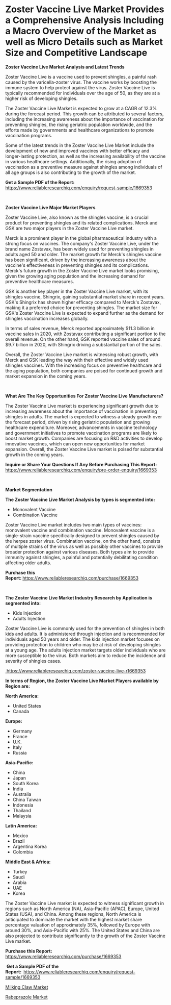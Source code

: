 <p><h1>Zoster Vaccine Live Market Provides a Comprehensive Analysis Including a Macro Overview of the Market as well as Micro Details such as Market Size and Competitive Landscape</h1></p><p><strong>Zoster Vaccine Live Market Analysis and Latest Trends</strong></p>
<p><p>Zoster Vaccine Live is a vaccine used to prevent shingles, a painful rash caused by the varicella-zoster virus. The vaccine works by boosting the immune system to help protect against the virus. Zoster Vaccine Live is typically recommended for individuals over the age of 50, as they are at a higher risk of developing shingles.</p><p>The Zoster Vaccine Live Market is expected to grow at a CAGR of 12.3% during the forecast period. This growth can be attributed to several factors, including the increasing awareness about the importance of vaccination for preventing shingles, the rising geriatric population worldwide, and the efforts made by governments and healthcare organizations to promote vaccination programs.</p><p>Some of the latest trends in the Zoster Vaccine Live Market include the development of new and improved vaccines with better efficacy and longer-lasting protection, as well as the increasing availability of the vaccine in various healthcare settings. Additionally, the rising adoption of vaccination as a preventive measure against shingles among individuals of all age groups is also contributing to the growth of the market.</p></p>
<p><strong>Get a Sample PDF of the Report:&nbsp;</strong> <a href="https://www.reliableresearchiq.com/enquiry/request-sample/1669353">https://www.reliableresearchiq.com/enquiry/request-sample/1669353</a></p>
<p>&nbsp;</p>
<p><strong>Zoster Vaccine Live Major Market Players</strong></p>
<p><p>Zoster Vaccine Live, also known as the shingles vaccine, is a crucial product for preventing shingles and its related complications. Merck and GSK are two major players in the Zoster Vaccine Live market.</p><p>Merck is a prominent player in the global pharmaceutical industry with a strong focus on vaccines. The company's Zoster Vaccine Live, under the brand name Zostavax, has been widely used for preventing shingles in adults aged 50 and older. The market growth for Merck's shingles vaccine has been significant, driven by the increasing awareness about the vaccine's effectiveness in preventing shingles and its complications. Merck's future growth in the Zoster Vaccine Live market looks promising, given the growing aging population and the increasing demand for preventive healthcare measures.</p><p>GSK is another key player in the Zoster Vaccine Live market, with its shingles vaccine, Shingrix, gaining substantial market share in recent years. GSK's Shingrix has shown higher efficacy compared to Merck's Zostavax, making it a preferred choice for preventing shingles. The market size for GSK's Zoster Vaccine Live is expected to expand further as the demand for shingles vaccination increases globally.</p><p>In terms of sales revenue, Merck reported approximately $11.3 billion in vaccine sales in 2020, with Zostavax contributing a significant portion to the overall revenue. On the other hand, GSK reported vaccine sales of around $9.7 billion in 2020, with Shingrix driving a substantial portion of the sales.</p><p>Overall, the Zoster Vaccine Live market is witnessing robust growth, with Merck and GSK leading the way with their effective and widely used shingles vaccines. With the increasing focus on preventive healthcare and the aging population, both companies are poised for continued growth and market expansion in the coming years.</p></p>
<p>&nbsp;</p>
<p><strong>What Are The Key Opportunities For Zoster Vaccine Live Manufacturers?</strong></p>
<p><p>The Zoster Vaccine Live market is experiencing significant growth due to increasing awareness about the importance of vaccination in preventing shingles in adults. The market is expected to witness a steady growth over the forecast period, driven by rising geriatric population and growing healthcare expenditure. Moreover, advancements in vaccine technology and government initiatives to promote vaccination programs are likely to boost market growth. Companies are focusing on R&D activities to develop innovative vaccines, which can open new opportunities for market expansion. Overall, the Zoster Vaccine Live market is poised for substantial growth in the coming years.</p></p>
<p><strong>Inquire or Share Your Questions If Any Before Purchasing This Report:</strong> <a href="https://www.reliableresearchiq.com/enquiry/pre-order-enquiry/1669353">https://www.reliableresearchiq.com/enquiry/pre-order-enquiry/1669353</a></p>
<p>&nbsp;</p>
<p><strong>Market Segmentation</strong></p>
<p><strong>The Zoster Vaccine Live Market Analysis by types is segmented into:</strong></p>
<p><ul><li>Monovalent Vaccine</li><li>Combination Vaccine</li></ul></p>
<p><p>Zoster Vaccine Live market includes two main types of vaccines: monovalent vaccine and combination vaccine. Monovalent vaccine is a single-strain vaccine specifically designed to prevent shingles caused by the herpes zoster virus. Combination vaccine, on the other hand, consists of multiple strains of the virus as well as possibly other vaccines to provide broader protection against various diseases. Both types aim to provide immunity against shingles, a painful and potentially debilitating condition affecting older adults.</p></p>
<p><strong>Purchase this Report:&nbsp;</strong><a href="https://www.reliableresearchiq.com/purchase/1669353">https://www.reliableresearchiq.com/purchase/1669353</a></p>
<p>&nbsp;</p>
<p><strong>The Zoster Vaccine Live Market Industry Research by Application is segmented into:</strong></p>
<p><ul><li>Kids Injection</li><li>Adults Injection</li></ul></p>
<p><p>Zoster Vaccine Live is commonly used for the prevention of shingles in both kids and adults. It is administered through injection and is recommended for individuals aged 50 years and older. The kids injection market focuses on providing protection to children who may be at risk of developing shingles at a young age. The adults injection market targets older individuals who are more susceptible to the virus. Both markets aim to reduce the incidence and severity of shingles cases.</p></p>
<p><a href="https://www.reliableresearchiq.com/zoster-vaccine-live-r1669353">&nbsp;https://www.reliableresearchiq.com/zoster-vaccine-live-r1669353</a></p>
<p><strong>In terms of Region, the Zoster Vaccine Live Market Players available by Region are:</strong></p>
<p>
    <p> <strong> North America: </strong>
        <ul>
            <li>United States</li>
            <li>Canada</li>
        </ul>
        </p> 
    <p> <strong> Europe: </strong>
        <ul>
            <li>Germany</li>
            <li>France</li>
            <li>U.K.</li>
            <li>Italy</li>
            <li>Russia</li>
        </ul>
        </p> 
    <p> <strong> Asia-Pacific: </strong>
        <ul>
            <li>China</li>
            <li>Japan</li>
            <li>South Korea</li>
            <li>India</li>
            <li>Australia</li>
            <li>China Taiwan</li>
            <li>Indonesia</li>
            <li>Thailand</li>
            <li>Malaysia</li>
        </ul>
        </p> 
    <p> <strong> Latin America: </strong>
        <ul>
            <li>Mexico</li>
            <li>Brazil</li>
            <li>Argentina Korea</li>
            <li>Colombia</li>
        </ul>
        </p> 
    <p> <strong> Middle East & Africa: </strong>
        <ul>
            <li>Turkey</li>
            <li>Saudi</li>
            <li>Arabia</li>
            <li>UAE</li>
            <li>Korea</li>
        </ul>
    </p>
    </p>
<p><p>The Zoster Vaccine Live market is expected to witness significant growth in regions such as North America (NA), Asia-Pacific (APAC), Europe, United States (USA), and China. Among these regions, North America is anticipated to dominate the market with the highest market share percentage valuation of approximately 35%, followed by Europe with around 30%, and Asia-Pacific with 25%. The United States and China are also projected to contribute significantly to the growth of the Zoster Vaccine Live market.</p></p>
<p><strong>Purchase this Report: </strong><a href="https://www.reliableresearchiq.com/purchase/1669353">https://www.reliableresearchiq.com/purchase/1669353</a></p>
<p>&nbsp;<strong>Get a Sample PDF of the Report:&nbsp;&nbsp;</strong><a href="https://www.reliableresearchiq.com/enquiry/request-sample/1669353">https://www.reliableresearchiq.com/enquiry/request-sample/1669353</a></p>
<p><strong></strong></p>
<p><p><a href="https://medium.com/@shanierohan_50883/milking-claw-market-size-by-type-side-to-side-milking-claw-front-to-back-milking-claw-by-product-5401314ba1c3">Milking Claw Market</a></p><p><a href="https://github.com/AmbushAL/Market-Research-Report-List-1/blob/main/rabeprazole-market.md">Rabeprazole Market</a></p></p>